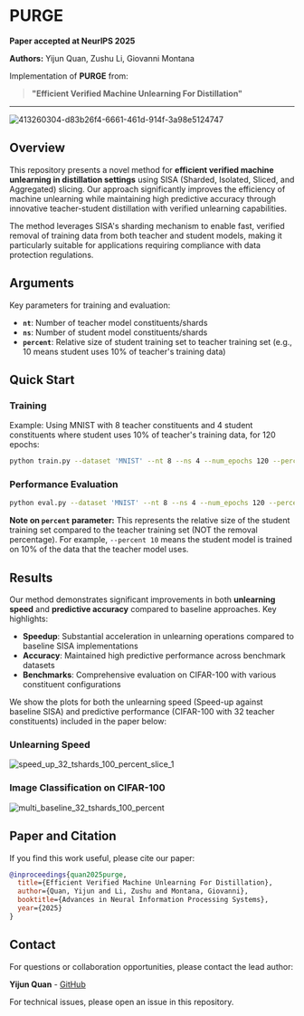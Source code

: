 # PURGE

**Paper accepted at NeurIPS 2025**

**Authors:** Yijun Quan, Zushu Li, Giovanni Montana

Implementation of **PURGE** from:
> **"Efficient Verified Machine Unlearning For Distillation"**

---

![413260304-d83b26f4-6661-461d-914f-3a98e5124747](https://github.com/user-attachments/assets/6e3e5248-b23f-41bf-ba1e-33b15a9f7462)

## Overview

This repository presents a novel method for **efficient verified machine unlearning in distillation settings** using SISA (Sharded, Isolated, Sliced, and Aggregated) slicing. Our approach significantly improves the efficiency of machine unlearning while maintaining high predictive accuracy through innovative teacher-student distillation with verified unlearning capabilities.

The method leverages SISA's sharding mechanism to enable fast, verified removal of training data from both teacher and student models, making it particularly suitable for applications requiring compliance with data protection regulations.

## Arguments

Key parameters for training and evaluation:

- **`nt`**: Number of teacher model constituents/shards
- **`ns`**: Number of student model constituents/shards  
- **`percent`**: Relative size of student training set to teacher training set (e.g., 10 means student uses 10% of teacher's training data)

## Quick Start

### Training
Example: Using MNIST with 8 teacher constituents and 4 student constituents where student uses 10% of teacher's training data, for 120 epochs:

```bash
python train.py --dataset 'MNIST' --nt 8 --ns 4 --num_epochs 120 --percent 10
```

### Performance Evaluation
```bash
python eval.py --dataset 'MNIST' --nt 8 --ns 4 --num_epochs 120 --percent 10
```

**Note on `percent` parameter:** This represents the relative size of the student training set compared to the teacher training set (NOT the removal percentage). For example, `--percent 10` means the student model is trained on 10% of the data that the teacher model uses.

## Results

Our method demonstrates significant improvements in both **unlearning speed** and **predictive accuracy** compared to baseline approaches. Key highlights:

- **Speedup**: Substantial acceleration in unlearning operations compared to baseline SISA implementations
- **Accuracy**: Maintained high predictive performance across benchmark datasets
- **Benchmarks**: Comprehensive evaluation on CIFAR-100 with various constituent configurations

We show the plots for both the unlearning speed (Speed-up against baseline SISA) and predictive performance (CIFAR-100 with 32 teacher constituents) included in the paper below:

### Unlearning Speed
![speed_up_32_tshards_100_percent_slice_1](https://github.com/user-attachments/assets/bebe8076-407b-4138-8b72-613adaa5a887)

### Image Classification on CIFAR-100
![multi_baseline_32_tshards_100_percent](https://github.com/user-attachments/assets/43ac105d-e94a-453c-ae7f-02e8be3090f5)

## Paper and Citation

If you find this work useful, please cite our paper:

```bibtex
@inproceedings{quan2025purge,
  title={Efficient Verified Machine Unlearning For Distillation},
  author={Quan, Yijun and Li, Zushu and Montana, Giovanni},
  booktitle={Advances in Neural Information Processing Systems},
  year={2025}
}
```

## Contact

For questions or collaboration opportunities, please contact the lead author:

**Yijun Quan** - [GitHub](https://github.com/YijunQuan)

For technical issues, please open an issue in this repository.
